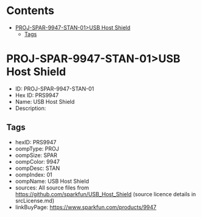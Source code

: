 



Contents
========

* [PROJ-SPAR-9947-STAN-01>USB Host Shield](#proj-spar-9947-stan-01usb-host-shield)
	* [Tags](#tags)

# PROJ-SPAR-9947-STAN-01>USB Host Shield

- ID: PROJ-SPAR-9947-STAN-01
- Hex ID: PRS9947
- Name: USB Host Shield
- Description: 

## Tags

- hexID: PRS9947
- oompType: PROJ
- oompSize: SPAR
- oompColor: 9947
- oompDesc: STAN
- oompIndex: 01
- oompName: USB Host Shield
- sources: All source files from https://github.com/sparkfun/USB_Host_Shield (source licence details in srcLicense.md)
- linkBuyPage: https://www.sparkfun.com/products/9947
